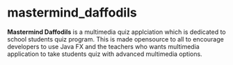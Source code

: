 # mastermind_daffodils
<b>Mastermind Daffodils</b> is a multimedia quiz applciation which is dedicated to school students quiz program. This is made opensource to all to encourage developers to use Java FX and the teachers who wants multimedia application to take students quiz with advanced multimedia options.

